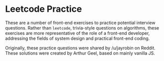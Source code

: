 # Leetcode Practice

These are a number of front-end exercises to practice potential interview questions. Rather than `leetcode`, trivia-style questions on algorithms, these exercises are more representative of the role of a front-end developer, addressing the fields of system design and practical front-end coding.

Originally, these practice questions were shared by /u/jayrobin on Reddit. These solutions were created by Arthur Geel, based on mainly vanilla JS. 
